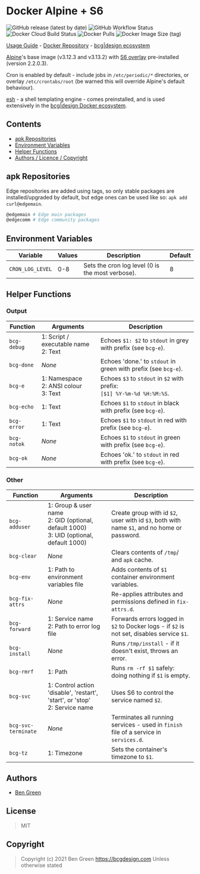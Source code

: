 # Docker Alpine + S6

![GitHub release (latest by date)](https://img.shields.io/github/v/release/bencgreen/docker-alpine-s6) ![GitHub Workflow Status](https://img.shields.io/github/workflow/status/bencgreen/docker-alpine-s6/build?label=github) ![Docker Cloud Build Status](https://img.shields.io/docker/cloud/build/bcgdesign/alpine-s6?label=docker) ![Docker Pulls](https://img.shields.io/docker/pulls/bcgdesign/alpine-s6?label=pulls) ![Docker Image Size (tag)](https://img.shields.io/docker/image-size/bcgdesign/alpine-s6/latest?label=size)

[Usage Guide](https://github.com/bencgreen/docker/wiki/alpine-s6) - [Docker Repository](https://hub.docker.com/r/bcgdesign/alpine-s6) - [bcg|design ecosystem](https://github.com/bencgreen/docker)

[Alpine](https://alpinelinux.org/)'s base image (v3.12.3 and v3.13.2) with [S6 overlay](https://github.com/just-containers/s6-overlay) pre-installed (version 2.2.0.3).

Cron is enabled by default - include jobs in `/etc/periodic/*` directories, or overlay `/etc/crontabs/root` (be warned this will override Alpine's default behaviour).

[esh](https://github.com/jirutka/esh) - a shell templating engine - comes preinstalled, and is used extensively in the [bcg|design Docker ecosystem](https://github.com/bencgreen/docker).

## Contents

* [apk Repositories](#apk-repositories)
* [Environment Variables](#environment-variables)
* [Helper Functions](#helper-functions)
* [Authors / Licence / Copyright](#authors)

## apk Repositories

Edge repositories are added using tags, so only stable packages are installed/upgraded by default, but edge ones can be used like so: `apk add curl@edgemain`.

```bash
@edgemain # Edge main packages
@edgecomm # Edge community packages
```

## Environment Variables

| Variable         | Values | Description                                      | Default |
| ---------------- | ------ | ------------------------------------------------ | ------- |
| `CRON_LOG_LEVEL` | 0-8    | Sets the cron log level (0 is the most verbose). | 8       |

## Helper Functions

### Output

| Function           | Arguments                                    | Description                                                                                |
| ------------------ | -------------------------------------------- | ------------------------------------------------------------------------------------------ |
| `bcg-debug`        | 1: Script / executable name<br>2: Text       | Echoes `$1: $2` to `stdout` in grey with prefix (see `bcg-e`).                             |
| `bcg-done`         | *None*                                       | Echoes 'done.' to `stdout` in green with prefix (see `bcg-e`).                             |
| `bcg-e`            | 1: Namespace<br>2: ANSI colour<br>3: Text    | Echoes `$3` to `stdout` in `$2` with prefix:<br>`[$1] %Y-%m-%d %H:%M:%S`.                  |
| `bcg-echo`         | 1: Text                                      | Echoes `$1` to `stdout` in black with prefix (see `bcg-e`).                                |
| `bcg-error`        | 1: Text                                      | Echoes `$1` to `stdout` in red with prefix (see `bcg-e`).                                  |
| `bcg-notok`        | *None*                                       | Echoes `$1` to `stdout` in green with prefix (see `bcg-e`).                                |
| `bcg-ok`           | *None*                                       | Echoes 'ok.' to `stdout` in red with prefix (see `bcg-e`).                                 |

### Other

| Function            | Arguments                                                                                      | Description                                                                                 |
| ------------------- | ---------------------------------------------------------------------------------------------- | ------------------------------------------------------------------------------------------- |
| `bcg-adduser`       | 1: Group &amp; user name<br>2: GID (optional, default 1000)<br>3: UID (optional, default 1000) | Create group with id `$2`, user with id `$3`, both with name `$1`, and no home or password. |
| `bcg-clear`         | *None*                                                                                         | Clears contents of `/tmp`/ and `apk` cache.                                                 |
| `bcg-env`           | 1: Path to environment variables file                                                          | Adds contents of `$1` container environment variables.                                      |
| `bcg-fix-attrs`     | *None*                                                                                         | Re-applies attributes and permissions defined in `fix-attrs.d`.                             |
| `bcg-forward`       | 1: Service name<br>2: Path to error log file                                                   | Forwards errors logged in `$2` to Docker logs - if `$2` is not set, disables service `$1`.  |
| `bcg-install`       | *None*                                                                                         | Runs `/tmp/install` - if it doesn't exist, throws an error.                                 |
| `bcg-rmrf`          | 1: Path                                                                                        | Runs `rm -rf $1` safely: doing nothing if `$1` is empty.                                    |
| `bcg-svc`           | 1: Control action 'disable', 'restart', 'start', or 'stop'<br>2: Service name                  | Uses S6 to control the service named `$2`.                                                  |
| `bcg-svc-terminate` | *None*                                                                                         | Terminates all running services - used in `finish` file of a service in `services.d`.       |
| `bcg-tz`            | 1: Timezone                                                                                    | Sets the container's timezone to `$1`.                                                      |

## Authors

* [Ben Green](https://github.com/bencgreen)

## License

> MIT

## Copyright

> Copyright (c) 2021 Ben Green <https://bcgdesign.com>
> Unless otherwise stated
